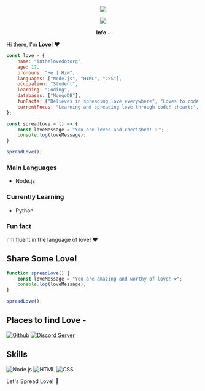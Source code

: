 <p align="center">
    <img src="YOUR_IMAGE_URL" />
</p>

<p align="center">
   <a href="YOUR_DISCORD_PROFILE_LINK">
      <img src="https://lanyard.cnrad.dev/api/YOUR_DISCORD_USER_ID?theme=dark&animated=true" />
   </a>
</p>

<p align="center"><b>Info -</b></p>

Hi there, I'm **Love**! ❤️
```javascript
const love = {
    name: "inthelovedotorg",
    age: 17,
    pronouns: "He | Him",
    languages: ["Node.js", "HTML", "CSS"],
    occupation: "Student",
    learning: "Coding",
    databases: ["MongoDB"],
    funFacts: ["Believes in spreading love everywhere", "Loves to code with a heart"],
    currentFocus: "Learning and spreading love through code! :heart:",
};

const spreadLove = () => {
    const loveMessage = "You are loved and cherished! ✨";
    console.log(loveMessage);
}

spreadLove();
```
### Main Languages
- Node.js

### Currently Learning
- Python 

### Fun fact
I'm fluent in the language of love! :heart:

## Share Some Love!
```javascript
function spreadLove() {
    const loveMessage = "You are amazing and worthy of love! ❤️";
    console.log(loveMessage);
}

spreadLove();
```
## Places to find Love - 
  
 [![Github](https://img.shields.io/badge/-Github-181717?style=for-the-badge&logo=Github&logoColor=white)](https://github.com/inthelovedotorg) 
 [![Discord Server](https://img.shields.io/badge/Discord-7289DA?style=for-the-badge&logo=discord&logoColor=white)](https://discord.gg/moonlake)
 
## Skills
![Node.js](https://img.shields.io/badge/Node.js-43853D?style=for-the-badge&logo=node.js&logoColor=white)
![HTML](https://img.shields.io/badge/HTML5-E34F26?style=for-the-badge&logo=html5&logoColor=white) 
![CSS](https://img.shields.io/badge/CSS3-1572B6?style=for-the-badge&logo=css3&logoColor=white)


Let's Spread Love! 💓
